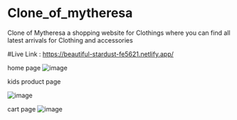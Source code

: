 # Clone_of_mytheresa
Clone of Mytheresa a shopping website for Clothings where you can find all latest arrivals for Clothing and accessories

#Live Link : https://beautiful-stardust-fe5621.netlify.app/

home page
![image](https://user-images.githubusercontent.com/20416765/191051395-b78b489b-03df-44fa-a477-459a06a69326.png)

kids product page

![image](https://user-images.githubusercontent.com/20416765/191052738-f22e5bb3-a239-4f20-b402-7b023760769c.png)

cart page
![image](https://user-images.githubusercontent.com/20416765/191052932-ad144d62-d652-41a9-a9a4-14429748f943.png)

